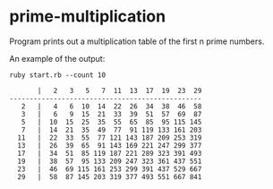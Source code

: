# prime-multiplication
Program prints out a multiplication table of the first n prime numbers.

An example of the output:

```ruby start.rb --count 10```
```
       |   2   3   5   7  11  13  17  19  23  29
------------------------------------------------
   2   |   4   6  10  14  22  26  34  38  46  58
   3   |   6   9  15  21  33  39  51  57  69  87
   5   |  10  15  25  35  55  65  85  95 115 145
   7   |  14  21  35  49  77  91 119 133 161 203
  11   |  22  33  55  77 121 143 187 209 253 319
  13   |  26  39  65  91 143 169 221 247 299 377
  17   |  34  51  85 119 187 221 289 323 391 493
  19   |  38  57  95 133 209 247 323 361 437 551
  23   |  46  69 115 161 253 299 391 437 529 667
  29   |  58  87 145 203 319 377 493 551 667 841
```
